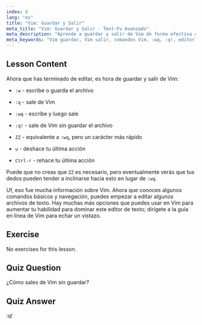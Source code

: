 ```yaml
---
index: 8
lang: "es"
title: "Vim: Guardar y Salir"
meta_title: "Vim: Guardar y Salir - Text-Fu Avanzado"
meta_description: "Aprende a guardar y salir de Vim de forma efectiva con comandos esenciales como :w, :q y :wq. Domina las operaciones básicas de Vim para una edición de texto eficiente."
meta_keywords: "Vim guardar, Vim salir, comandos Vim, :wq, :q!, editor de texto Linux, tutorial Vim, Vim para principiantes"
---
```


## Lesson Content

Ahora que has terminado de editar, es hora de guardar y salir de Vim:

- `:w` - escribe o guarda el archivo
- `:q` - sale de Vim
- `:wq` - escribe y luego sale
- `:q!` - sale de Vim sin guardar el archivo
- `ZZ` - equivalente a `:wq`, pero un carácter más rápido

- `u` - deshace tu última acción
- `Ctrl-r` - rehace tu última acción

Puede que no creas que `ZZ` es necesario, pero eventualmente verás que tus dedos pueden tender a inclinarse hacia esto en lugar de `:wq`.

Uf, eso fue mucha información sobre Vim. Ahora que conoces algunos comandos básicos y navegación, puedes empezar a editar algunos archivos de texto. Hay muchas más opciones que puedes usar en Vim para aumentar tu habilidad para dominar este editor de texto; dirígete a la guía en línea de Vim para echar un vistazo.

## Exercise

No exercises for this lesson.

## Quiz Question

¿Cómo sales de Vim sin guardar?

## Quiz Answer

:q!
